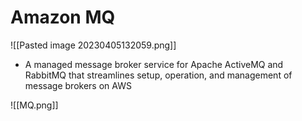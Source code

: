 # Amazon MQ
![[Pasted image 20230405132059.png]]
- A managed message broker service for Apache ActiveMQ and RabbitMQ that streamlines setup, operation, and management of message brokers on AWS

![[MQ.png]]